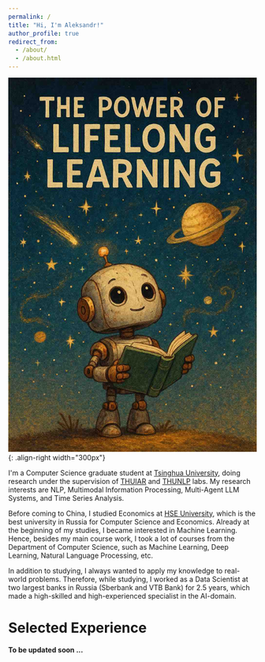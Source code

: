 ```yaml
---
permalink: /
title: "Hi, I'm Aleksandr!"
author_profile: true
redirect_from: 
  - /about/
  - /about.html
---
```


![Illustation of the life philosophy](/images/The_Power_of_Lifelong_Learning_smaller.jpg){: .align-right width="300px"}

I'm a Computer Science graduate student at [Tsinghua University](https://www.tsinghua.edu.cn/en/About/General_Information.htm), doing research under the supervision of [THUIAR](https://thuiar.github.io/) and [THUNLP](https://nlp.csai.tsinghua.edu.cn/) labs. My research interests are NLP, Multimodal Information Processing, Multi-Agent LLM Systems, and Time Series Analysis. 

Before coming to China, I studied Economics at [HSE University](https://www.hse.ru/en/), which is the best university in Russia for Computer Science and Economics. Already at the beginning of my studies, I became interested in Machine Learning. Hence, besides my main course work, I took a lot of courses from the Department of Computer Science, such as Machine Learning, Deep Learning, Natural Language Processing, etc.

In addition to studying, I always wanted to apply my knowledge to real-world problems. Therefore, while studying, I worked as a Data Scientist at two largest banks in Russia (Sberbank and VTB Bank) for 2.5 years, which made a high-skilled and high-experienced specialist in the AI-domain. 

# Selected Experience

**To be updated soon ...**
